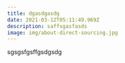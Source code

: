 ```yaml
---
title: dgasdgasdg
date: 2021-03-12T05:11:49.969Z
description: saffsgasfasds
image: img/about-direct-sourcing.jpg
---
```

sgsgsfgsffgsdgsdg